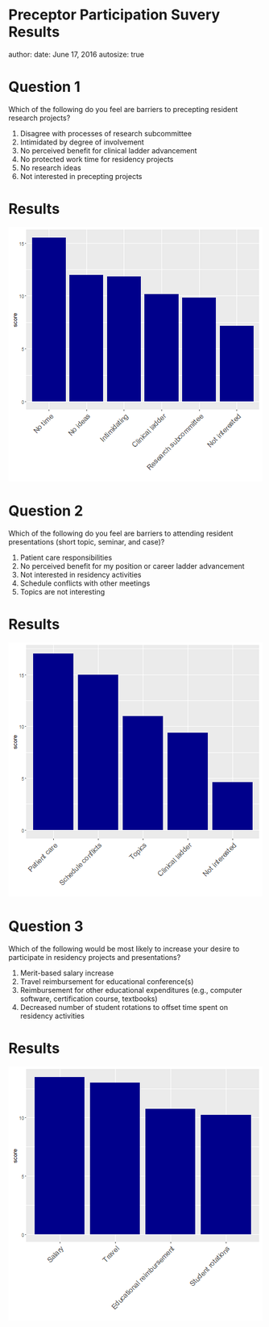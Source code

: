 Preceptor Participation Suvery Results
========================================================
author:
date: June 17, 2016
autosize: true



Question 1
========================================================

Which of the following do you feel are barriers to precepting resident research projects?

1. Disagree with processes of research subcommittee
1. Intimidated by degree of involvement
1. No perceived benefit for clinical ladder advancement
1. No protected work time for residency projects
1. No research ideas
1. Not interested in precepting projects

Results
========================================================
![plot of chunk unnamed-chunk-2](retreat-figure/unnamed-chunk-2-1.png)

Question 2
========================================================
Which of the following do you feel are barriers to attending resident presentations (short topic, seminar, and case)?

1. Patient care responsibilities
1. No perceived benefit for my position or career ladder advancement
1. Not interested in residency activities
1. Schedule conflicts with other meetings
1. Topics are not interesting

Results
========================================================
![plot of chunk unnamed-chunk-3](retreat-figure/unnamed-chunk-3-1.png)

Question 3
========================================================
Which of the following would be most likely to increase your desire to participate in residency projects and presentations?

1. Merit-based salary increase
1. Travel reimbursement for educational conference(s)
1. Reimbursement for other educational expenditures (e.g., computer software, certification course, textbooks)
1. Decreased number of student rotations to offset time spent on residency activities

Results
========================================================
![plot of chunk unnamed-chunk-4](retreat-figure/unnamed-chunk-4-1.png)

